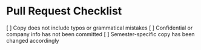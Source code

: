 # Pull Request Checklist

[ ] Copy does not include typos or grammatical mistakes
[ ] Confidential or company info has not been committed
[ ] Semester-specific copy has been changed accordingly